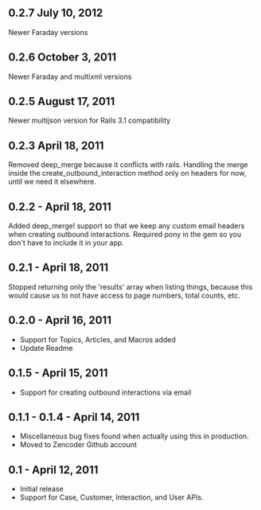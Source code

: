 0.2.7 July 10, 2012
------------------
Newer Faraday versions

0.2.6 October 3, 2011
------------------
Newer Faraday and multixml versions

0.2.5 August 17, 2011
------------------
Newer multijson version for Rails 3.1 compatibility

0.2.3 April 18, 2011
------------------
Removed deep_merge because it conflicts with rails. Handling the merge inside the create_outbound_interaction method only on headers for now, until we need it elsewhere.

0.2.2 - April 18, 2011
------------------
Added deep_merge! support so that we keep any custom email headers when creating outbound interactions. 
Required pony in the gem so you don't have to include it in your app.

0.2.1 - April 18, 2011
------------------
Stopped returning only the 'results' array when listing things, because this would cause us to not have access to page numbers, total counts, etc.

0.2.0 - April 16, 2011
-------------------------
* Support for Topics, Articles, and Macros added
* Update Readme

0.1.5 - April 15, 2011
-------------------------
* Support for creating outbound interactions via email

0.1.1 - 0.1.4 - April 14, 2011
-------------------------
* Miscellaneous bug fixes found when actually using this in production.
* Moved to Zencoder Github account

0.1 - April 12, 2011
-------------------------
* Initial release
* Support for Case, Customer, Interaction, and User APIs.
